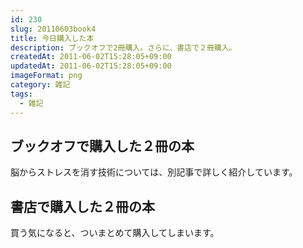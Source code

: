 ```yaml
---
id: 230
slug: 20110603book4
title: 今日購入した本
description: ブックオフで2冊購入。さらに、書店で２冊購入。
createdAt: 2011-06-02T15:28:05+09:00
updatedAt: 2011-06-02T15:28:05+09:00
imageFormat: png
category: 雑記
tags:
  - 雑記
---
```


## ブックオフで購入した２冊の本

<yomereba-link item-title="誰とでも15分以上会話がとぎれない!話し方66のルール" img-file-name="kaiwa15_66_500x500.png" author-name="野口 敏" amazon-item-id="4883998304" kindle-item-id="B008U5TMA6" rakuten-item-id="6128652" kobo-item-id="a956f89a9f304fad945fb3ed070661f4"></yomereba-link>

<yomereba-link item-title="脳からストレスを消す技術" img-file-name="brainnostress_500x500.png" author-name="有田 秀穂" amazon-item-id="4763160095" kindle-item-id="B008BCCBYW" rakuten-item-id="5934881" kobo-item-id="5c2ceb8405db4a72b65c30c4e9dd2f45"></yomereba-link>

脳からストレスを消す技術については、別記事で詳しく紹介しています。

<related-link id="246"></related-link>

## 書店で購入した２冊の本

<yomereba-link item-title="リーディング3.0 ― 少ない労力で大きな成果をあげるクラウド時代の読書術" img-file-name="reading3_500x500.png" author-name="本田 直之" amazon-item-id="4492044167" kindle-item-id="B00979OPLA" rakuten-item-id="7010997" kobo-item-id="22fe7b6b9da24c4096f4297f99a4cfa1"></yomereba-link>

<yomereba-link item-title="ほったらかし不動産投資で月50万円稼ぐ！" img-file-name="hottarakashi50man_500x500.png" author-name="午堂登 紀雄" amazon-item-id="4478015805" kindle-item-id="B00EYTB7I2" rakuten-item-id="11124248" kobo-item-id="60522794b5123117abafc631d115d0cb"></yomereba-link>

買う気になると、ついまとめて購入してしまいます。
